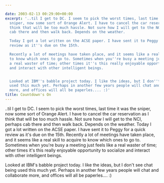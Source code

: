 ```yaml
---

date: 2003-02-13 00:29:00+00:00
excerpt: '..til I get to DC. I seem to pick the worst times, last time it was the
  sniper, now some sort of Orange Alert. I have to cancel the car reservation as I
  think that will be too much hassle. Not sure how I will get to the NCI, perhaps
  cab there and then walk back. Depends on the weather.

  Today I got a lot written on the ACSE paper. I have sent it to Peggy for a quick
  review as it''s due on the 15th.

  Recently a lot of meetings have taken place, and it seems like a real skill to acquire
  to know which ones to go to. Sometimes when you''re busy a meeting just feels like
  a real waster of time; other times it''s this really enjoyable opportunity to socialize
  and interact with other intelligent beings.


  Looked at IBM''s babble project today. I like the ideas, but I don''t see chat being
  used this much yet. Perhaps in another few years people will chat and collaborate
  more, and offices will all be paperles.... :)'
title: Countdown's On
---
```


..til I get to DC. I seem to pick the worst times, last time it was the sniper, now some sort of Orange Alert. I have to cancel the car reservation as I think that will be too much hassle. Not sure how I will get to the NCI, perhaps cab there and then walk back. Depends on the weather.
Today I got a lot written on the ACSE paper. I have sent it to Peggy for a quick review as it's due on the 15th.
Recently a lot of meetings have taken place, and it seems like a real skill to acquire to know which ones to go to. Sometimes when you're busy a meeting just feels like a real waster of time; other times it's this really enjoyable opportunity to socialize and interact with other intelligent beings.

Looked at IBM's babble project today. I like the ideas, but I don't see chat being used this much yet. Perhaps in another few years people will chat and collaborate more, and offices will all be paperles.... :)
